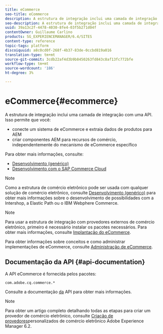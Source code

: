 ```yaml
---
title: eCommerce
seo-title: eCommerce
description: A estrutura de integração inclui uma camada de integração com uma API
seo-description: A estrutura de integração inclui uma camada de integração com uma API
uuid: 39a13c2f-4478-4030-8fe4-03f5b271d04f
contentOwner: Guillaume Carlino
products: SG_EXPERIENCEMANAGER/6.4/SITES
content-type: reference
topic-tags: platform
discoiquuid: a8c0cd0f-268f-4b37-83de-0ccbd819a016
translation-type: tm+mt
source-git-commit: 3cdb22af4d3b9b8450263fd843c8af13fc772bfe
workflow-type: tm+mt
source-wordcount: '186'
ht-degree: 3%

---
```



# eCommerce{#ecommerce}

A estrutura de integração inclui uma camada de integração com uma API. Isso permite que você:

* conecte um sistema de eCommerce e extraia dados de produtos para AEM
* criar componentes AEM para recursos de comércio, independentemente do mecanismo de eCommerce específico

Para obter mais informações, consulte:

* [Desenvolvimento (genérico)](/help/sites-developing/generic.md)
* [Desenvolvimento com o SAP Commerce Cloud](/help/sites-developing/sap-commerce-cloud.md)

>[!NOTE]
>
>Como a estrutura de comércio eletrônico pode ser usada com qualquer solução de comércio eletrônico, consulte [Desenvolvimento (genérico)](/help/sites-developing/generic.md) para obter mais informações sobre o desenvolvimento de possibilidades com a Intershop, a Elastic Path ou o IBM Webphere Commerce.

>[!NOTE]
>
>Para usar a estrutura de integração com provedores externos de comércio eletrônico, primeiro é necessário instalar os pacotes necessários. Para obter mais informações, consulte [Implantação do eCommerce](/help/sites-deploying/ecommerce.md).
>
>Para obter informações sobre conceitos e como administrar implementações de eCommerce, consulte [Administração de eCommerce](/help/sites-administering/ecommerce.md).

## Documentação da API {#api-documentation}

A API eCommerce é fornecida pelos pacotes:

`com.adobe.cq.commerce.*`

Consulte a documentação [da](https://helpx.adobe.com/experience-manager/6-4/sites/developing/using/reference-materials/javadoc/index.html) API para obter mais informações.

>[!NOTE]
>
>Para obter um artigo completo detalhando todas as etapas para criar um provedor de comércio eletrônico, consulte [Criação de provedores](https://helpx.adobe.com/experience-manager/using/ecommerce62.html)personalizados de comércio eletrônico Adobe Experience Manager 6.2.

